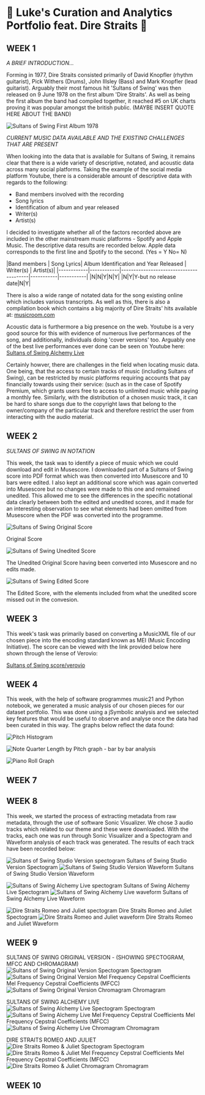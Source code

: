 # :rocket: Luke's Curation and Analytics Portfolio feat. Dire Straits :rocket:
## WEEK 1

*A BRIEF INTRODUCTION...*

Forming in 1977, Dire Straits consisted primarily of David Knopfler (rhythm guitarist), Pick Withers (Drums), John Illsley (Bass) and Mark Knopfler (lead guitarist). Arguably their most famous hit 'Sultans of Swing' was then released on 9 June 1978 on the first album 'Dire Straits'. As well as being the first album the band had compiled together, it reached #5 on UK charts proving it was popular amongst the british public. (MAYBE INSERT QUOTE HERE ABOUT THE BAND)

![Sultans of Swing First Album 1978](https://github.com/LukeH32/MCA-2022/blob/master/dire%20straits%20first%20album%20photo.jpg?raw=true)

*CURRENT MUSIC DATA AVAILABLE AND THE EXISTING CHALLENGES THAT ARE PRESENT*

When looking into the data that is available for Sultans of Swing, it remains clear that there is a wide variety of descriptive, notated, and acoustic data across many social platforms. Taking the example of the social media platform Youtube, there is a considerable amount of descriptive data with regards to the following: 
* Band members involved with the recording 
* Song lyrics 
* Identification of album and year released 
* Writer(s) 
* Artist(s) 

I decided to investigate whether  all of the factors recorded above are included in the other mainstream music platforms - Spotify and Apple Music. The descriptive data results are recorded below. Apple data corresponds to the first line and Spotify to the second.  (Yes = Y   No= N)  

|Band members | Song Lyrics| Album Identification and Year Released | Writer(s) | Artist(s)|                                                              |------------|------------|----------------------------------------|-----------|-----------| 
|N|N|Y|N|Y|
|N|Y|Y-but no release date|N|Y|



There is also a wide range of notated data for the song existing online which includes various transcripts. As well as this, there is also a compilation book which contains a big majority of Dire Straits' hits available at: [musicroom.com](https://www.musicroom.com/dire-straits-sultans-of-swing-very-best-of-piano-musdg70826)


Acoustic data is furthermore a big presence on the web. Youtube is a very good source for this with evidence of numerous live performances of the song, and additionally, individuals doing 'cover versions' too. Arguably one of the best live performances ever done can be seen on Youtube here: [Sultans of Swing Alchemy Live](https://www.youtube.com/watch?v=8Pa9x9fZBtY)

Certainly howver, there are challenges in the field when locating music data. One being, that the access to certain tracks of music (including Sultans of Swing), can be restricted by music platforms requiring accounts that pay financially towards using their service: (such as in the case of Spotify Premium, which grants users free to access to unlimited music while paying a monthly fee. Similarly, with the distribution of a chosen music track, it can be hard to share songs due to the copyright laws that belong to the owner/company of the particular track and therefore restrict the user from interacting with the audio material.  

## WEEK 2

*SULTANS OF SWING IN NOTATION*

This week, the task was to identify a piece of music which we could download and edit in Musescore. I downloaded part of a Sultans of Swing score into PDF format which was then converted into Musescore and 10 bars were edited. I also kept an additional score which was again converted into Musescore but no changes were made to this one and remained unedited. This allowed me to see the differences in the specific notational data clearly between both the edited and unedited scores, and it made for an interesting observation to see what elements had been omitted from Musescore when the PDF was converted into the programme.

![Sultans of Swing Original Score](https://github.com/LukeH32/MCA-2022/blob/master/data/sultans%20of%20swing%20orginal.png)

Original Score 

![Sultans of Swing Unedited Score](https://github.com/LukeH32/MCA-2022/blob/master/data/sultansofswing_unedited.png)

The Unedited Original Score having been converted into Musescore and no edits made.

![Sultans of Swing Edited Score](https://github.com/LukeH32/MCA-2022/blob/master/data/Sultans%20of%20Swing%20Edited%20Score%20.png)

The Edited Score, with the elements included from what the unedited score missed out in the convesion. 

## WEEK 3 

This week's task was primarily based on converting a MusicXML file of our chosen piece into the encoding standard known as MEI (Music Encoding Initiative). The score can be viewed with the link provided below here shown through the lense of Verovio:

[Sultans of Swing score/verovio](https://lukeh32.github.io/MCA-2022/verovio.html)


## WEEK 4    

This week, with the help of software programmes music21 and Python notebook, we generated a music analysis of our chosen pieces for our dataset portfolio. This was done using a jSymbolic analysis and we selected key features that would be useful to observe and analyse once the data had been curated in this way. The graphs below reflect the data found:

![Pitch Histogram](https://github.com/LukeH32/MCA-2022/blob/master/data/Week%204%20Scatter%20plot%20.png) 

![Note Quarter Length by Pitch graph - bar by bar analysis](https://github.com/LukeH32/MCA-2022/blob/master/data/Week%204%20Note%20quarter%20length%20by%20pitch%20.png)

![Piano Roll Graph](https://github.com/LukeH32/MCA-2022/blob/master/data/Week%204%20Graph%20.png)

## WEEK 7







## WEEK 8 

This week, we started the process of extracting metadata from raw metadata, through the use of software Sonic Visualizer. We chose 3 audio tracks which related to our theme and these were downloaded. With the tracks, each one was run through Sonic Visualizer and a Spectogram and Waveform analysis of each track was generated. The results of each track have been recorded below: 

![Sultans of Swing Studio Version spectogram](https://github.com/LukeH32/MCA-2022/blob/master/data/Sultans%20of%20Swing%20Studio%20Version%20Spectogram.png)
Sultans of Swing Studio Version Spectogram 
![Sultans of Swing Studio Version Waveform](https://github.com/LukeH32/MCA-2022/blob/master/data/Sultans%20of%20Swing%20Studio%20Version%20Waveform.png)
Sultans of Swing Studio Version Waveform 


![Sultans of Swing Alchemy Live spectogram](https://github.com/LukeH32/MCA-2022/blob/master/data/Sultans%20of%20Swing%20Alchemy%20Live%20Spectogram.png)
Sultans of Swing Alchemy Live Spectogram
![Sultans of Swing Alchemy Live waveform](https://github.com/LukeH32/MCA-2022/blob/master/data/Sultans%20of%20Swing%20Alchemy%20Live%20Waveform.png)
Sultans of Swing Alchemy Live Waveform 


![Dire Straits Romeo and Juliet spectogram](https://github.com/LukeH32/MCA-2022/blob/master/data/Dire%20Straits%20Romeo%20and%20Juliet%20Spectogram.png)
Dire Straits Romeo and Juliet Spectogram
![Dire Straits Romeo and Juliet waveform](https://github.com/LukeH32/MCA-2022/blob/master/data/Dire%20Straits%20Romeo%20and%20Juliet%20Waveform.png)
Dire Straits Romeo and Juliet Waveform 


## WEEK 9


SULTANS OF SWING ORIGINAL VERSION - (SHOWING SPECTOGRAM, MFCC AND CHROMAGRAM) 
![Sultans of Swing Original Version Spectogram](https://github.com/LukeH32/MCA-2022/blob/master/data/Wk%209%20Sultans%20of%20Swing%20Original%20Version%20Spectogram%20image%20file.png)
Spectogram
![Sultans of Swing Original Version Mel Frequency Cepstral Coefficients](https://github.com/LukeH32/MCA-2022/blob/master/data/Wk%209%20Sultans%20of%20Swing%20Original%20Version%20MFCC%20image%20file.png)
Mel Frequency Cepstral Coefficients (MFCC) 
![Sultans of Swing Original Version Chromagram](https://github.com/LukeH32/MCA-2022/blob/master/data/Wk%209%20Sultans%20of%20Swing%20Original%20Version%20Chromagram%20image%20file.png)
Chromagram 

SULTANS OF SWING ALCHEMY LIVE 
![Sultans of Swing Alchemy Live Spectogram](https://github.com/LukeH32/MCA-2022/blob/master/data/Wk%209%20Sultans%20of%20Swing%20Alchemy%20Live%20Spectogram%20image%20file.png)
Spectogram 
![Sultans of Swing Alchemy Live Mel Frequency Cepstral Coefficients](https://github.com/LukeH32/MCA-2022/blob/master/data/Wk%209%20Sultans%20of%20Swing%20Alchemy%20Live%20MFCC%20image%20file.png) 
Mel Frequency Cepstral Coefficients (MFCC) 
![Sultans of Swing Alchemy Live Chromagram](https://github.com/LukeH32/MCA-2022/blob/master/data/Wk%209%20Sultans%20of%20Swing%20Alchemy%20Live%20Chromagram%20image%20file.png)
Chromagram 

DIRE STRAITS ROMEO AND JULIET  
![Dire Straits Romeo & Juliet Spectogram](https://github.com/LukeH32/MCA-2022/blob/master/data/Wk%209%20Dire%20Straits%20Romeo%20and%20Juliet%201980%20Spectogram%20image%20file.png)
Spectogram 
![Dire Straits Romeo & Juliet Mel Frequency Cepstral Coefficients](https://github.com/LukeH32/MCA-2022/blob/master/data/Wk%209%20Dire%20Straits%20Romeo%20and%20Juliet%201980%20Mel%20Frequency%20Cepstral%20Coefficients%20(MFCC)%20image%20file.png)
Mel Frequency Cepstral Coefficients (MFCC) 
![Dire Straits Romeo & Juliet Chromagram](https://github.com/LukeH32/MCA-2022/blob/master/data/Wk%209%20Dire%20Straits%20Romeo%20and%20Juliet%201980%20Chromagram%20image.png)
Chromagram 



## WEEK 10 

